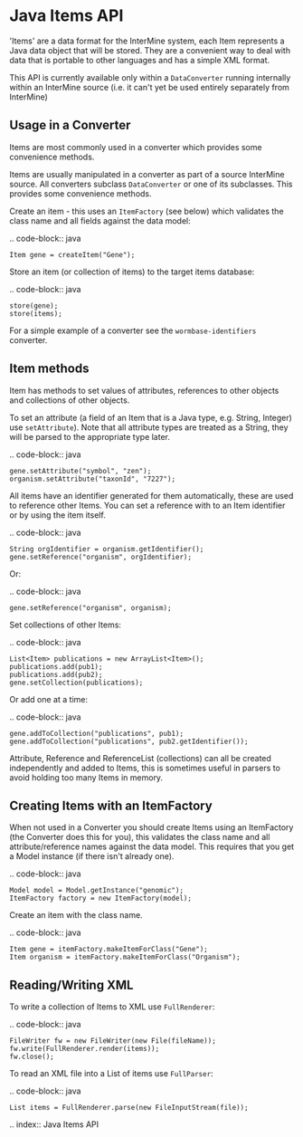 Java Items API
====================

'Items' are a data format for the InterMine system, each Item represents a Java data object that will be stored.  They are a convenient way to deal with data that is portable to other languages and has a simple XML format.

This API is currently available only within a `DataConverter` running internally within an InterMine source (i.e. it can't yet be used entirely separately from InterMine)

Usage in a Converter
----------------------------

Items are most commonly used in a converter which provides some convenience methods.

Items are usually manipulated in a converter as part of a source InterMine source.  All converters subclass `DataConverter` or one of its subclasses.  This provides some convenience methods.

Create an item - this uses an `ItemFactory` (see below) which validates the class name and all fields against the data model:

.. code-block:: java

	Item gene = createItem("Gene");

Store an item (or collection of items) to the target items database:

.. code-block:: java

	store(gene);
	store(items);

For a simple example of a converter see the `wormbase-identifiers` converter.

Item methods
----------------------------

Item has methods to set values of attributes, references to other objects and collections of other objects.

To set an attribute (a field of an Item that is a Java type, e.g. String, Integer) use `setAttribute`).  Note that all attribute types are treated as a String, they will be parsed to the appropriate type later.

.. code-block:: java

	gene.setAttribute("symbol", "zen");
	organism.setAttribute("taxonId", "7227");


All items have an identifier generated for them automatically, these are used to reference other Items.  You can set a reference with to an Item identifier or by using the item itself.

.. code-block:: java

	String orgIdentifier = organism.getIdentifier();
	gene.setReference("organism", orgIdentifier);

Or:

.. code-block:: java

	gene.setReference("organism", organism);

Set collections of other Items:

.. code-block:: java

	List<Item> publications = new ArrayList<Item>();
	publications.add(pub1);
	publications.add(pub2);
	gene.setCollection(publications);

Or add one at a time:

.. code-block:: java

	gene.addToCollection("publications", pub1);
	gene.addToCollection("publications", pub2.getIdentifier());

Attribute, Reference and ReferenceList (collections) can all be created independently and added to Items, this is sometimes useful in parsers to avoid holding too many Items in memory.


Creating Items with an ItemFactory
--------------------------------------------------------

When not used in a Converter you should create Items using an ItemFactory (the Converter does this for you), this validates the class name and all attribute/reference names against the data model.  This requires that you get a Model instance (if there isn't already one).

.. code-block:: java

	Model model = Model.getInstance("genomic");
	ItemFactory factory = new ItemFactory(model);

Create an item with the class name.

.. code-block:: java

	Item gene = itemFactory.makeItemForClass("Gene");
	Item organism = itemFactory.makeItemForClass("Organism");

Reading/Writing XML
----------------------------

To write a collection of Items to XML use `FullRenderer`:

.. code-block:: java

	FileWriter fw = new FileWriter(new File(fileName));
	fw.write(FullRenderer.render(items));
	fw.close();

To read an XML file into a List of items use `FullParser`:

.. code-block:: java

	List items = FullRenderer.parse(new FileInputStream(file));

.. index:: Java Items API
